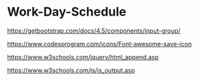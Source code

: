 # Work-Day-Schedule









https://getbootstrap.com/docs/4.5/components/input-group/

https://www.codesprogram.com/icons/Font-awesome-save-icon

https://www.w3schools.com/jquery/html_append.asp

https://www.w3schools.com/js/js_output.asp